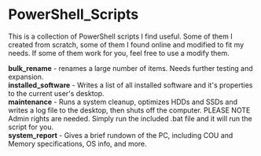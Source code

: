 # PowerShell_Scripts
This is a collection of PowerShell scripts I find useful.
Some of them I created from scratch, some of them I found online and modified to fit my needs.
If some of them work for you, feel free to use a modify them.

**bulk_rename** - renames a large number of items. Needs further testing and expansion.<br>
**installed_software** - Writes a list of all installed software and it's properties to the current user's desktop.<br>
**maintenance** - Runs a system cleanup, optimizes HDDs and SSDs and writes a log file to the desktop, then shuts off the computer. PLEASE NOTE Admin rights are needed. Simply run the included .bat file and it will run the script for you.<br>
**system_report** - Gives a brief rundown of the PC, including COU and Memory specifications, OS info, and more.<br>
